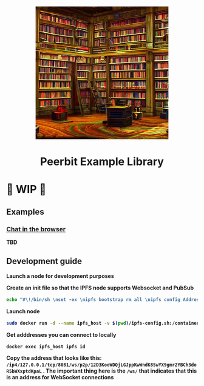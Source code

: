 
<br>
<p align="center">
    <img width="350" src="./library.jpeg"  alt="Libraryn">
</p>

<h1 align="center" style="border-bottom: none">
    <strong>
        Peerbit Example Library
</h1>

# 🚧 WIP 🚧

## Examples
### [Chat in the browser](./packages/browser-chat/)


TBD


## Development guide

Launch a node for development purposes

Create an init file so that the IPFS node supports Websocket and PubSub
```sh
echo "#\!/bin/sh \nset -ex \nipfs bootstrap rm all \nipfs config Addresses.Swarm '[\"/ip4/0.0.0.0/tcp/4001\", \"/ip4/0.0.0.0/tcp/8081/ws\", \"/ip6/::/tcp/4001\"]' --json\nipfs config --json Pubsub.Enabled true \nipfs config Swarm.RelayService '{"Enabled": true}' --json" > ipfs-config.sh
```

Launch node
```sh
sudo docker run -d --name ipfs_host -v $(pwd)/ipfs-config.sh:/container-init.d/001-test.sh  -p 4001:4001 -p 4001:4001/udp -p 127.0.0.1:8080:8080 -p 127.0.0.1:8081:8081 -p 127.0.0.1:5001:5001 ipfs/kubo:latest daemon
```

Get adddresses you can connect to locally
```
docker exec ipfs_host ipfs id  
```

Copy the address that looks like this:
```/ip4/127.0.0.1/tcp/8081/ws/p2p/12D3KooWDQjLGJppKwWndK8SwYX9gmr2YBCh3doR5bWXxptdKpaL``` 
. The important thing here is the ```/ws/``` that indicates that this is an address for WebSocket connections

